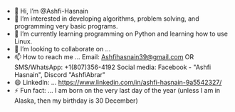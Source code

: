 - 👋 Hi, I’m @Ashfi-Hasnain
- 👀 I’m interested in developing algorithms, problem solving, and programming very basic programs.
- 🌱 I’m currently learning programming on Python and learning how to use Linux.
- 💞️ I’m looking to collaborate on ...
- 📫 How to reach me ... Email: Ashfihasnain39@gmail.com OR SMS/WhatsApp: +1(807)356-4192
                          Social media: Facebook - "Ashfi Hasnain", Discord "AshfiAbrar"
- 😄 LinkedIn: ... https://www.linkedin.com/in/ashfi-hasnain-9a5542327/
- ⚡ Fun fact: ... I am born on the very last day of the year (unless I am in Alaska, then my birthday is 30 December)

<!---
Ashfi-Hasnain/Ashfi-Hasnain is a ✨ special ✨ repository because its `README.md` (this file) appears on your GitHub profile.
You can click the Preview link to take a look at your changes.
--->
